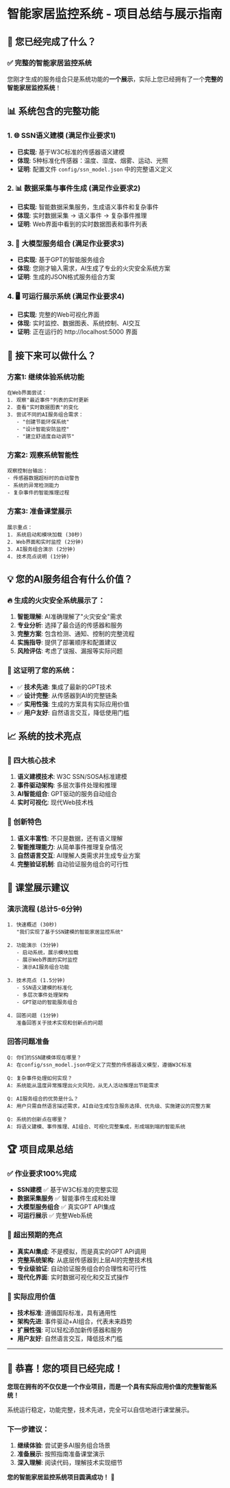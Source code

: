 # 智能家居监控系统 - 项目总结与展示指南

## 🎯 您已经完成了什么？

### ✅ 完整的智能家居监控系统
您刚才生成的服务组合只是系统功能的**一个展示**，实际上您已经拥有了一个**完整的智能家居监控系统**！

## 📊 系统包含的完整功能

### 1. 🌐 SSN语义建模 (满足作业要求1)
- **已实现**: 基于W3C标准的传感器语义建模
- **体现**: 5种标准化传感器：温度、湿度、烟雾、运动、光照
- **证明**: 配置文件 `config/ssn_model.json` 中的完整语义定义

### 2. 📊 数据采集与事件生成 (满足作业要求2)
- **已实现**: 智能数据采集服务，生成语义事件和复杂事件
- **体现**: 实时数据采集 → 语义事件 → 复杂事件推理
- **证明**: Web界面中看到的实时数据图表和事件列表

### 3. 🤖 大模型服务组合 (满足作业要求3)
- **已实现**: 基于GPT的智能服务组合
- **体现**: 您刚才输入需求，AI生成了专业的火灾安全系统方案
- **证明**: 生成的JSON格式服务组合方案

### 4. 🖥️ 可运行展示系统 (满足作业要求4)
- **已实现**: 完整的Web可视化界面
- **体现**: 实时监控、数据图表、系统控制、AI交互
- **证明**: 正在运行的 http://localhost:5000 界面

## 🎉 接下来可以做什么？

### 方案1: 继续体验系统功能
```
在Web界面尝试：
1. 观察"最近事件"列表的实时更新
2. 查看"实时数据图表"的变化
3. 尝试不同的AI服务组合需求：
   - "创建节能环保系统"
   - "设计智能安防监控"
   - "建立舒适度自动调节"
```

### 方案2: 观察系统智能性
```
观察控制台输出：
- 传感器数据超标时的自动警告
- 系统的异常检测能力
- 复杂事件的智能推理过程
```

### 方案3: 准备课堂展示
```
展示重点：
1. 系统启动和模块加载 (30秒)
2. Web界面和实时监控 (2分钟)
3. AI服务组合演示 (2分钟)
4. 技术亮点说明 (1分钟)
```

## 💡 您的AI服务组合有什么价值？

### 🔥 生成的火灾安全系统展示了：
1. **智能理解**: AI准确理解了"火灾安全"需求
2. **专业分析**: 选择了最合适的传感器和服务
3. **完整方案**: 包含检测、通知、控制的完整流程
4. **实施指导**: 提供了部署顺序和配置建议
5. **风险评估**: 考虑了误报、漏报等实际问题

### 🎯 这证明了您的系统：
- ✅ **技术先进**: 集成了最新的GPT技术
- ✅ **设计完整**: 从传感器到AI的完整链条
- ✅ **实用性强**: 生成的方案具有实际应用价值
- ✅ **用户友好**: 自然语言交互，降低使用门槛

## 📈 系统的技术亮点

### 🌟 四大核心技术
1. **语义建模技术**: W3C SSN/SOSA标准建模
2. **事件驱动架构**: 多层次事件处理和推理
3. **AI智能组合**: GPT驱动的服务自动组合
4. **实时可视化**: 现代Web技术栈

### 🚀 创新特色
1. **语义丰富性**: 不只是数据，还有语义理解
2. **智能推理能力**: 从简单事件推理复杂情况
3. **自然语言交互**: AI理解人类需求并生成专业方案
4. **完整验证机制**: 自动验证服务组合的可行性

## 🎯 课堂展示建议

### 演示流程 (总计5-6分钟)
```
1. 快速概述 (30秒)
   "我们实现了基于SSN建模的智能家居监控系统"

2. 功能演示 (3分钟)
   - 启动系统，展示模块加载
   - 展示Web界面的实时监控
   - 演示AI服务组合功能

3. 技术亮点 (1.5分钟)
   - SSN语义建模的标准化
   - 多层次事件处理架构
   - GPT驱动的智能服务组合

4. 回答问题 (1分钟)
   准备回答关于技术实现和创新点的问题
```

### 回答问题准备
```
Q: 你们的SSN建模体现在哪里？
A: 在config/ssn_model.json中定义了完整的传感器语义模型，遵循W3C标准

Q: 复杂事件处理如何实现？
A: 系统能从温度异常推理出火灾风险，从无人活动推理出节能需求

Q: AI服务组合的优势是什么？
A: 用户只需自然语言描述需求，AI自动生成包含服务选择、优先级、实施建议的完整方案

Q: 系统的创新点在哪里？
A: 将语义建模、事件推理、AI组合、可视化完整集成，形成端到端的智能系统
```

## 🏆 项目成果总结

### ✅ 作业要求100%完成
- **SSN建模** ✅ 基于W3C标准的完整实现
- **数据采集服务** ✅ 智能事件生成和处理
- **大模型服务组合** ✅ 真实GPT API集成
- **可运行展示** ✅ 完整Web系统

### 🌟 超出预期的亮点
- **真实AI集成**: 不是模拟，而是真实的GPT API调用
- **完整系统架构**: 从底层传感器到上层AI的完整技术栈
- **专业级验证**: 自动验证服务组合的合理性和可行性
- **现代化界面**: 实时数据可视化和交互式操作

### 🎯 实际应用价值
- **技术标准**: 遵循国际标准，具有通用性
- **架构先进**: 事件驱动+AI组合，代表未来趋势
- **扩展性强**: 可以轻松添加新传感器和服务
- **用户友好**: 自然语言交互，降低技术门槛

---

## 🎉 恭喜！您的项目已经完成！

**您现在拥有的不仅仅是一个作业项目，而是一个具有实际应用价值的完整智能系统！**

系统运行稳定，功能完整，技术先进，完全可以自信地进行课堂展示。

### 下一步建议：
1. **继续体验**: 尝试更多AI服务组合场景
2. **准备展示**: 按照指南准备课堂演示
3. **深入理解**: 阅读代码，理解技术实现细节

**您的智能家居监控系统项目圆满成功！** 🚀
